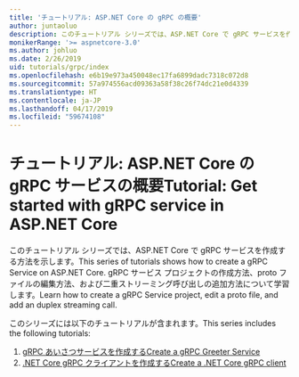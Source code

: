 ```yaml
---
title: 'チュートリアル: ASP.NET Core の gRPC の概要'
author: juntaoluo
description: このチュートリアル シリーズでは、ASP.NET Core で gRPC サービスを作成する方法を示します。 gRPC サービス プロジェクトの作成方法、proto ファイルの編集方法、および二重ストリーミング呼び出しの追加方法について学習します。
monikerRange: '>= aspnetcore-3.0'
ms.author: johluo
ms.date: 2/26/2019
uid: tutorials/grpc/index
ms.openlocfilehash: e6b19e973a450048ec17fa6899dadc7318c072d8
ms.sourcegitcommit: 57a974556acd09363a58f38c26f74dc21e0d4339
ms.translationtype: HT
ms.contentlocale: ja-JP
ms.lasthandoff: 04/17/2019
ms.locfileid: "59674108"
---
```

# <a name="tutorial-get-started-with-grpc-service-in-aspnet-core"></a><span data-ttu-id="16fe5-104">チュートリアル: ASP.NET Core の gRPC サービスの概要</span><span class="sxs-lookup"><span data-stu-id="16fe5-104">Tutorial: Get started with gRPC service in ASP.NET Core</span></span>

<span data-ttu-id="16fe5-105">このチュートリアル シリーズでは、ASP.NET Core で gRPC サービスを作成する方法を示します。</span><span class="sxs-lookup"><span data-stu-id="16fe5-105">This series of tutorials shows how to create a gRPC Service on ASP.NET Core.</span></span> <span data-ttu-id="16fe5-106">gRPC サービス プロジェクトの作成方法、proto ファイルの編集方法、および二重ストリーミング呼び出しの追加方法について学習します。</span><span class="sxs-lookup"><span data-stu-id="16fe5-106">Learn how to create a gRPC Service project, edit a proto file, and add an duplex streaming call.</span></span>

<span data-ttu-id="16fe5-107">このシリーズには以下のチュートリアルが含まれます。</span><span class="sxs-lookup"><span data-stu-id="16fe5-107">This series includes the following tutorials:</span></span>

1. [<span data-ttu-id="16fe5-108">gRPC あいさつサービスを作成する</span><span class="sxs-lookup"><span data-stu-id="16fe5-108">Create a gRPC Greeter Service</span></span>](xref:tutorials/grpc/grpc-start)
2. [<span data-ttu-id="16fe5-109">.NET Core gRPC クライアントを作成する</span><span class="sxs-lookup"><span data-stu-id="16fe5-109">Create a .NET Core gRPC client</span></span>](xref:tutorials/grpc/grpc-client)

